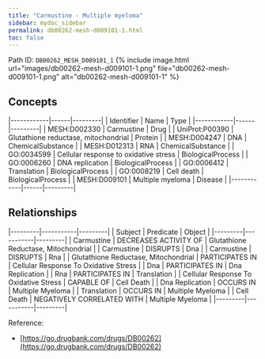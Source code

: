 ```yaml
---
title: "Carmustine - Multiple myeloma"
sidebar: mydoc_sidebar
permalink: db00262-mesh-d009101-1.html
toc: false 
---
```



Path ID: `DB00262_MESH_D009101_1`
{% include image.html url="images/db00262-mesh-d009101-1.png" file="db00262-mesh-d009101-1.png" alt="db00262-mesh-d009101-1" %}

## Concepts

|------------|------|---------|
| Identifier | Name | Type    |
|------------|------|---------|
| MESH:D002330 | Carmustine | Drug |
| UniProt:P00390 | Glutathione reductase, mitochondrial | Protein |
| MESH:D004247 | DNA | ChemicalSubstance |
| MESH:D012313 | RNA | ChemicalSubstance |
| GO:0034599 | Cellular response to oxidative stress | BiologicalProcess |
| GO:0006260 | DNA replication | BiologicalProcess |
| GO:0006412 | Translation | BiologicalProcess |
| GO:0008219 | Cell death | BiologicalProcess |
| MESH:D009101 | Multiple myeloma | Disease |
|------------|------|---------|

## Relationships

|---------|-----------|---------|
| Subject | Predicate | Object  |
|---------|-----------|---------|
| Carmustine | DECREASES ACTIVITY OF | Glutathione Reductase, Mitochondrial |
| Carmustine | DISRUPTS | Dna |
| Carmustine | DISRUPTS | Rna |
| Glutathione Reductase, Mitochondrial | PARTICIPATES IN | Cellular Response To Oxidative Stress |
| Dna | PARTICIPATES IN | Dna Replication |
| Rna | PARTICIPATES IN | Translation |
| Cellular Response To Oxidative Stress | CAPABLE OF | Cell Death |
| Dna Replication | OCCURS IN | Multiple Myeloma |
| Translation | OCCURS IN | Multiple Myeloma |
| Cell Death | NEGATIVELY CORRELATED WITH | Multiple Myeloma |
|---------|-----------|---------|

Reference: 
  - [https://go.drugbank.com/drugs/DB00262](https://go.drugbank.com/drugs/DB00262)
